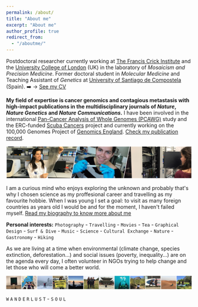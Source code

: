 ```yaml
---
permalink: /about/
title: "About me"
excerpt: "About me"
author_profile: true
redirect_from: 
  - "/aboutme/"
---
```


Postdoctoral researcher currently working at [The Francis Crick Institute](https://www.crick.ac.uk/) and the [University College of London](https://www.ucl.ac.uk/) (UK) in the laboratory of _Mosaicism and Precision Medicine_. Former doctoral student in _Molecular Medicine_ and Teaching Assistant of _Genetics_ at [University of Santiago de Compostela](https://www.usc.es/gl) (Spain). :arrow_right: &#8594; [See my CV](https://albruzos.github.io/cv/)  

**My field of expertise is cancer genomics and contagious metastasis with high-impact publications in the multidisciplinary journals of _Nature_, _Nature Genetics_ and _Nature Communications_.** I have been involved in the international [Pan-Cancer Analysis of Whole Genomes (PCAWG)](https://dcc.icgc.org/pcawg) study and the ERC-funded [Scuba Cancers](http://www.scubacancers.org/) project and currently working on the 100,000 Genomes Project of [Genomics England](https://www.genomicsengland.co.uk/). [Check my publication record](https://albruzos.github.io/publications/).  
 
<img src='/images/TiraFotos_cientifica-col_AliciaLBruzos.png'>  


I am a curious mind who enjoys exploring the unknown and probably that's why I chosen science as my proffesional career and travelling as my favourite hobbie. When I was young I set a goal: to visit as many foreign countries as years old I would be and for the moment, I haven't failed myself. [Read my biography to know more about me](https://albruzos.github.io/biography/)

<!--
I love science but truly believe in work/play balance and that’s what I try hard to achieve. I also love travelling everywhere and anywhere and, in fact, I have visited more countries than years old I am. As I cannot be travelling all the time, I enjoy watching series or hiking with my friends and my dog Murphy during my spare time. I am both a mountain and sea soul.  
-->

**Personal interests:** `Photography` - `Travelling` - `Movies` - `Tea` - `Graphical Design` - `Surf & Dive` - `Music` - `Science` - `Cultural Exchange` - `Nature` - `Gastronomy` -  `Hiking`  

As we are living at a time when environmental (climate change, species extinction, deforestation...) and social issues (poverty, inequality...) are on the agenda every day, I often volunteer in NGOs trying to help change and let those who will come a better world. 

<img src='/images/TiraFotos_hobbies-7_AliciaLBruzos.png'>  

`W` `A` `N` `D` `E` `R` `L` `U` `S` `T` - `S` `O` `U` `L`  
